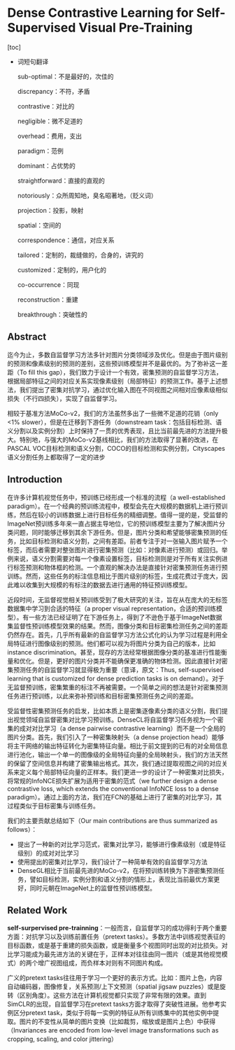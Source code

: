 # Dense Contrastive Learning for Self-Supervised Visual Pre-Training

[toc]

- 词短句翻译

  sub-optimal：不是最好的，次佳的

  discrepancy：不符，矛盾

  contrastive：对比的

  negligible：微不足道的

  overhead：费用，支出

  paradigm：范例

  dominant：占优势的

  straightforward：直接的直观的

  notoriously：众所周知地，臭名昭著地，（贬义词）
  
  projection：投影，映射
  
  spatial：空间的
  
  correspondence：通信，对应关系
  
  tailored：定制的，裁缝做的，合身的，讲究的
  
  customized：定制的，用户化的
  
  co-occurrence：同现
  
  reconstruction：重建
  
  breakthrough：突破性的
  
  

## Abstract

迄今为止，多数自监督学习方法多针对图片分类领域涉及优化。但是由于图片级别的预测和像素级别的预测的差别，这些预训练模型并不是最优的。为了弥补这一差距（To fill this gap），我们致力于设计一个有效，密集预测的自监督学习方法，根据局部特征之间的对应关系实现像素级别（局部特征）的预测工作。基于上述想法，我们提出了密集对抗学习，通过优化输入图在不同视图之间相对应像素级相似损失（不行四损失），实现了自监督学习。

相较于基准方法MoCo-v2，我们的方法虽然多出了一些微不足道的花销（only <1% slower），但是在迁移到下游任务（downstream task：包括目标检测、语义分割以及实例分割）上时保持了一贯的优秀表现，且比当前最先进的方法提升极大。特别地，与强大的MoCo-v2基线相比，我们的方法取得了显著的改进，在PASCAL VOC目标检测和语义分割，COCO的目标检测和实例分割，Cityscapes语义分割任务上都取得了一定的进步

## Introduction

在许多计算机视觉任务中，预训练已经形成一个标准的流程（a well-established paradigm）。在一个经典的预训练流程中，模型会先在大规模的数据机上进行预训练，然后在较小的训练数据上进行目标任务的精细调整。值得一提的是，受监督的ImageNet预训练多年来一直占据主导地位，它的预训练模型主要为了解决图片分类问题，同时能够迁移到其余下游任务。但是，图片分类和希望能够密集预测的任务，比如目标检测和语义分割，之间有差距。前者专注于对一张输入图片赋予一个标签，而后者需要对整张图片进行密集预测（比如：对像素进行预测）或回归。举例来说，语义分割需要对每一个像素设置标签，目标检测则是对于所有关注实例进行标签预测和物体框的检测。一个直观的解决办法是直接针对密集预测任务进行预训练。然而，这些任务的标注信息相比于图片级别的标签，生成花费过于庞大，因此难以收集到大规模的有标注的数据去进行通用的特征预训练模型。  

近段时间，无监督视觉相关预训练受到了极大研究的关注，旨在从在庞大的无标签数据集中学习到合适的特征（a proper visual representation，合适的预训练模型）。有一些方法已经证明了在下游任务上，得到了不逊色于基于ImageNet数据集监督性预训练模型效果的结果。然而，图像分类和目标密集检测任务之间的差距仍然存在。首先，几乎所有最新的自监督学习方法公式化的认为学习过程是利用全局特征进行图像级别的预测。他们都可以视为将图片分类为自己的版本，比如 instance discrimination。甚至，现存的方法经常根据图像分类的基准进行性能衡量和优化。但是，更好的图片分类并不能确保更准确的物体检测。因此直接针对密集预测任务的自监督学习就显得极为重要（意译，原文：Thus, self-supervised learning that is customized for dense prediction tasks is on demand）。对于无监督预训练，密集繁重的标注不再被需要。一个简单之间的想法是针对密集预测任务进行预训练，以此来弥补预训练和目标密集预测任务之间的差距。

受监督性密集预测任务的启发，比如本质上是密集逐像素分类的语义分割，我们提出视觉领域自监督密集对比学习预训练。DenseCL将自监督学习任务视为一个密集的成对对比学习（a dense pairwise contrastive learning）而不是一个全局的图片分类。首先，我们引入了一种密集映射头（a dense projection head）能够将主干网络的输出特征转化为密集特征向量。相比于前文提到的已有的对全局信息进行池化，输出一个单一的图像级的全局特征向量的全局映射头，我们的方法天然的保留了空间信息并构建了密集输出格式。其次，我们通过提取视图之间的对应关系来定义每个局部特征向量的正样本。我们更进一步的设计了一种密集对比损失，将常规的InfoNCE损失扩展为适用于密集的范式（we further design a dense contrastive loss, which extends the conventional InfoNCE loss to a dense paradigm）。通过上面的方法，我们在FCN的基础上进行了密集的对比学习，其过程类似于目标密集与训练任务。

我们的主要贡献总结如下（Our main contributions are thus summarized as follows）：

- 提出了一种新的对比学习范式，密集对比学习，能够进行像素级别（或是特征级别）的成对对比学习
- 使用提出的密集对比学习，我们设计了一种简单有效的自监督学习方法
- DenseGL相比于当前最先进的MoCo-v2，在将预训练转换为下游密集预测任务，譬如目标检测，实例分割和语义分割的情形上，表现比当前最优方案更好，同时元朝在ImageNet上的监督性预训练模型。

## Related Work

**self-surpervised pre-trainning**：一般而言，自监督学习的成功得利于两个重要方面：对抗学习以及训练前置任务（pretext tasks）。多数方法中训练视觉表征的目标函数，或是基于重建的损失函数，或是衡量多个视图同时出现的对比损失。对比学习能成为最先进方法的关键在于，正样本对往往由同一图片（或是其他视觉模式）的两个增广视图组成，而负样本对则有不同图片构成。

广义的pretext tasks往往用于学习一个更好的表示方式。比如：图片上色，内容自动编码器，图像修复，关系预测/上下文预测（spatial jigsaw puzzles）或是旋转（区别角度）。这些方法在计算机视觉都只实现了非常有限的效果。直到SimCLR的出现，自监督学习在pretext tasks方面才取得了突破性进展。他参考实例区分pretext task，类似于将每一实例的特征从所有训练集中的其他实例中提取。图片的不变性从简单的图片变换（比如裁剪，缩放或是图片上色）中获得（Invariances are encoded from low-level image transformations such as cropping, scaling, and color jittering）